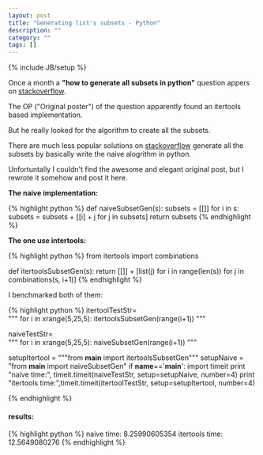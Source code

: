 ```yaml
---
layout: post
title: "Generating list's subsets - Python"
description: ""
category: ""
tags: []
---
```

{% include JB/setup %}

Once a month a <strong>"how to generate all subsets in python"</strong> question appers on <a href="http://www.stackoverflow.com">stackoverflow</a>.

The OP ("Original poster") of the question apparently found an itertools based implementation.

But he really looked for the algorithm to create all the subsets.

There are much less popular solutions on <a href="http://www.stackoverflow.com">stackoverflow</a> generate all the subsets by basically write the naive alogrithm in python.

Unfortuntally I couldn't find the awesome and elegant original post, but I rewrote it somehow and post it here.

<strong>The naive implementation:</strong>

{% highlight python %}
def naiveSubsetGen(s):
	subsets = [[]]
	for i in s:
		subsets = subsets + [[i] + j for j in subsets]
	return subsets
{% endhighlight %}


<strong>The one use intertools:</strong>

{% highlight python %}
from itertools import combinations

def itertoolsSubsetGen(s):
	return [[]] + [list(j) for i in range(len(s)) for j in combinations(s, i+1)]
{% endhighlight %}

I benchmarked both of them:

{% highlight python %}
itertoolTestStr=\
"""
for i in xrange(5,25,5):
	itertoolsSubsetGen(range(i+1))
"""

naiveTestStr=\
"""
for i in xrange(5,25,5):
	naiveSubsetGen(range(i+1))
"""

setupItertool = """from __main__ import itertoolsSubsetGen"""
setupNaive = "from __main__ import naiveSubsetGen"
if __name__=='__main__':
	import timeit
	print "naive time:", timeit.timeit(naiveTestStr, setup=setupNaive, number=4)
	print "itertools time:",timeit.timeit(itertoolTestStr, setup=setupItertool, number=4)

{% endhighlight %}

<h4>results:</h4>

{% highlight python %}
naive time: 8.25990605354
itertools time: 12.5649080276
{% endhighlight %}